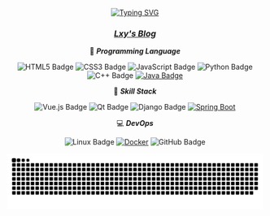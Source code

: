 <div align="center">

[![Typing SVG](https://readme-typing-svg.herokuapp.com?font=Fira+Code&weight=600&size=30&pause=1000&center=true&random=false&width=1000&height=80&lines=It+is+not+just+a+coder)](https://git.io/typing-svg)

### [***Lxy's Blog***](https://lxycxy.github.io)

💪 ***Programming Language***

![HTML5 Badge](https://img.shields.io/badge/HTML5-E34F26?logo=html5&logoColor=fff&style=flat)
![CSS3 Badge](https://img.shields.io/badge/CSS3-1572B6?logo=css3&logoColor=fff&style=flat)
![JavaScript Badge](https://img.shields.io/badge/JavaScript-F7DF1E?logo=javascript&logoColor=000&style=flat)
![Python Badge](https://img.shields.io/badge/Python-3776AB?logo=python&logoColor=fff&style=flat)
![C++ Badge](https://img.shields.io/badge/C%2B%2B-00599C?logo=cplusplus&logoColor=fff&style=flat)
[![Java Badge](https://img.shields.io/badge/Java-007396?style=flat&logo=java)](https://www.oracle.com/java/)

🧠 ***Skill Stack***


![Vue.js Badge](https://img.shields.io/badge/Vue.js-4FC08D?logo=vuedotjs&logoColor=fff&style=flat)
![Qt Badge](https://img.shields.io/badge/Qt-41CD52?logo=qt&logoColor=fff&style=flat)
![Django Badge](https://img.shields.io/badge/Django-092E20?logo=django&logoColor=fff&style=flat)
[![Spring Boot](https://img.shields.io/badge/Spring%20Boot--green?logo=springboot)](https://spring.io/projects/spring-boot)



💻  ***DevOps***


![Linux Badge](https://img.shields.io/badge/Linux-FCC624?logo=linux&logoColor=000&style=flat)
[![Docker](https://img.shields.io/badge/Docker-blue?logo=docker)](https://www.docker.com/)
![GitHub Badge](https://img.shields.io/badge/GitHub-181717?logo=github&logoColor=fff&style=flat)

<picture>
  <source media="(prefers-color-scheme: dark)" srcset="https://github.com/lxycxy/lxycxy/blob/output/github-contribution-grid-snake-dark.svg" />
  <source media="(prefers-color-scheme: light)" srcset="[https://github.com/lxycxy/lxycxy/blob/output/github-contribution-grid-snake.svg" />
  <img alt="github-snake" src="https://github.com/lxycxy/lxycxy/blob/output/github-contribution-grid-snake.svg" />
</picture>

</div>


